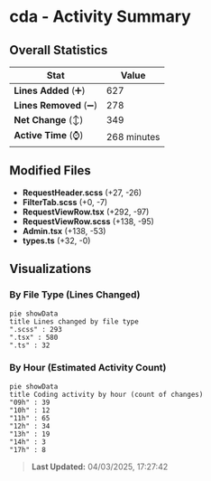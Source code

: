 # cda - Activity Summary 

## Overall Statistics

| Stat                   | Value                                                             |
| ---------------------- | ----------------------------------------------------------------- |
| **Lines Added** (➕)   | 627                                          |
| **Lines Removed** (➖) | 278                                        |
| **Net Change** (↕)    | 349                |
| **Active Time** (⌚)   | 268 minutes |


## Modified Files
- **RequestHeader.scss** (+27, -26)
- **FilterTab.scss** (+0, -7)
- **RequestViewRow.tsx** (+292, -97)
- **RequestViewRow.scss** (+138, -95)
- **Admin.tsx** (+138, -53)
- **types.ts** (+32, -0)

## Visualizations

### By File Type (Lines Changed)

```mermaid
pie showData
title Lines changed by file type
".scss" : 293
".tsx" : 580
".ts" : 32
```

### By Hour (Estimated Activity Count)

```mermaid
pie showData
title Coding activity by hour (count of changes)
"09h" : 39
"10h" : 12
"11h" : 65
"12h" : 34
"13h" : 19
"14h" : 3
"17h" : 8
```


> **Last Updated:** 04/03/2025, 17:27:42